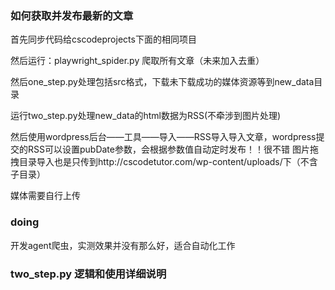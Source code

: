 ### 如何获取并发布最新的文章

首先同步代码给cscodeprojects下面的相同项目

然后运行：playwright_spider.py 爬取所有文章（未来加入去重）

然后one_step.py处理包括src格式，下载未下载成功的媒体资源等到new_data目录


运行two_step.py处理new_data的html数据为RSS(不牵涉到图片处理)


然后使用wordpress后台——工具——导入——RSS导入导入文章，wordpress提交的RSS可以设置pubDate参数，会根据参数值自动定时发布！！很不错
图片拖拽目录导入也是只传到http://cscodetutor.com/wp-content/uploads/下（不含子目录）

媒体需要自行上传

### doing

开发agent爬虫，实测效果并没有那么好，适合自动化工作



### two_step.py 逻辑和使用详细说明

